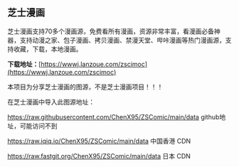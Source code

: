 ## 芝士漫画
芝士漫画支持70多个漫画源，免费看所有漫画，资源非常丰富，看漫画必备神器，支持动漫之家、包子漫画、拷贝漫画、禁漫天堂、哔咔漫画等热门漫画源，支持收藏，下载，本地漫画。

**下载地址：**[https://wwwj.lanzoue.com/zscimoc](https://wwwj.lanzoue.com/zscimoc)

本项目为分享芝士漫画的图源，不是芝士漫画项目！！！

在芝士漫画中导入此图源地址：

https://raw.githubusercontent.com/ChenX95/ZSComic/main/data github地址，可能访问不到

https://raw.iqiq.io/ChenX95/ZSComic/main/data  中国香港 CDN

https://raw.fastgit.org/ChenX95/ZSComic/main/data  日本 CDN
